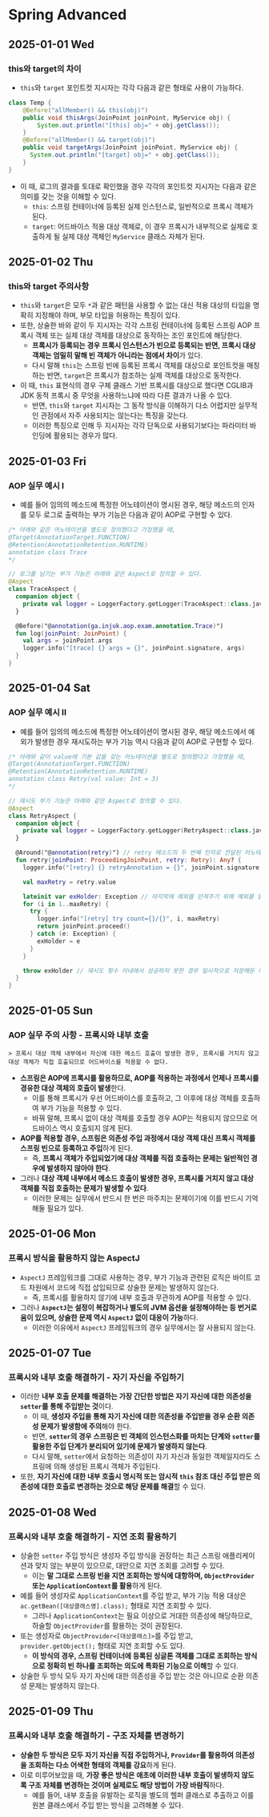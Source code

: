 # Spring Advanced
## 2025-01-01 Wed
### this와 target의 차이
* `this`와 `target` 포인트컷 지시자는 각각 다음과 같은 형태로 사용이 가능하다.
```java
class Temp {
    @Before("allMember() && this(obj)")
    public void thisArgs(JoinPoint joinPoint, MyService obj) {
        System.out.println("[this] obj=" + obj.getClass());
    }
    @Before("allMember() && target(obj)")
    public void targetArgs(JoinPoint joinPoint, MyService obj) {
      System.out.println("[target] obj=" + obj.getClass());
    }    
}
```
* 이 때, 로그의 결과를 토대로 확인했을 경우 각각의 포인트컷 지시자는 다음과 같은 의미를 갖는 것을 이해할 수 있다.
  * `this`: 스프링 컨테이너에 등록된 실제 인스턴스로, 일반적으로 프록시 객체가 된다.
  * `target`: 어드바이스 적용 대상 객체로, 이 경우 프록시가 내부적으로 실제로 호출하게 될 실제 대상 객체인 `MyService` 클래스 자체가 된다.

## 2025-01-02 Thu
### this와 target 주의사항
* `this`와 `target`은 모두 `*`과 같은 패턴을 사용할 수 없는 대신 적용 대상의 타입을 명확히 지정해야 하며, 부모 타입을 허용하는 특징이 있다.
* 또한, 상술한 바와 같이 두 지시자는 각각 스프링 컨테이너에 등록된 스프링 AOP 프록시 객체 또는 실제 대상 객체를 대상으로 동작하는 조인 포인트에 해당한다.
  * **프록시가 등록되는 경우 프록시 인스턴스가 빈으로 등록되는 반면, 프록시 대상 객체는 엄밀히 말해 빈 객체가 아니라는 점에서 차이**가 있다.
  * 다시 말해 `this`는 스프링 빈에 등록된 프록시 객체를 대상으로 포인트컷을 매칭하는 반면, `target`은 프록시가 참조하는 실제 객체를 대상으로 동작한다.
* 이 때, `this` 표현식의 경우 구체 클래스 기반 프록시를 대상으로 했다면 CGLIB과 JDK 동적 프록시 중 무엇을 사용하느냐에 따라 다른 결과가 나올 수 있다.
  * 반면, `this`와 `target` 지시자는 그 동작 방식을 이해하기 다소 어렵지만 실무적인 관점에서 자주 사용되지는 않는다는 특징을 갖는다.
  * 이러한 특징으로 인해 두 지시자는 각각 단독으로 사용되기보다는 파라미터 바인딩에 활용되는 경우가 많다.

## 2025-01-03 Fri
### AOP 실무 예시 I
* 예를 들어 임의의 메소드에 특정한 어노테이션이 명시된 경우, 해당 메소드의 인자를 모두 로그로 출력하는 부가 기능은 다음과 같이 AOP로 구현할 수 있다.
```kotlin
/* 아래와 같은 어노테이션을 별도로 정의했다고 가정했을 때,
@Target(AnnotationTarget.FUNCTION)
@Retention(AnnotationRetention.RUNTIME)
annotation class Trace
*/

// 로그를 남기는 부가 기능은 아래와 같은 Aspect로 정의할 수 있다.
@Aspect
class TraceAspect {
  companion object {
    private val logger = LoggerFactory.getLogger(TraceAspect::class.java)
  }

  @Before("@annotation(ga.injuk.aop.exam.annotation.Trace)")
  fun log(joinPoint: JoinPoint) {
    val args = joinPoint.args
    logger.info("[trace] {} args = {}", joinPoint.signature, args)
  }
}
```

## 2025-01-04 Sat
### AOP 실무 예시 II
* 예를 들어 임의의 메소드에 특정한 어노테이션이 명시된 경우, 해당 메소드에서 예외가 발생한 경우 재시도하는 부가 기능 역시 다음과 같이 AOP로 구현할 수 있다.
```kotlin
/* 아래와 같이 value에 기본 값을 갖는 어노테이션을 별도로 정의했다고 가정했을 때,
@Target(AnnotationTarget.FUNCTION)
@Retention(AnnotationRetention.RUNTIME)
annotation class Retry(val value: Int = 3)
*/

// 재시도 부가 기능은 아래와 같은 Aspect로 정의할 수 있다.
@Aspect
class RetryAspect {
  companion object {
    private val logger = LoggerFactory.getLogger(RetryAspect::class.java)
  }

  @Around("@annotation(retry)") // retry 메소드의 두 번째 인자로 전달된 어노테이션 인자를 @Around 어노테이션에 활용한다.
  fun retry(joinPoint: ProceedingJoinPoint, retry: Retry): Any? {
    logger.info("[retry] {} retryAnnotation = {}", joinPoint.signature, retry)

    val maxRetry = retry.value

    lateinit var exHolder: Exception // 마지막에 예외를 던져주기 위해 예외를 일시적으로 저장하는 exHolder를 사용한다.
    for (i in 1..maxRetry) {
      try {
        logger.info("[retry] try count={}/{}", i, maxRetry)
        return joinPoint.proceed()
      } catch (e: Exception) {
        exHolder = e
      }
    }

    throw exHolder // 재시도 횟수 이내에서 성공하지 못한 경우 일시적으로 저장해둔 예외를 던진다.
  }
}
```

## 2025-01-05 Sun
### AOP 실무 주의 사항 - 프록시와 내부 호출
```
> 프록시 대상 객체 내부에서 자신에 대한 메소드 호출이 발생한 경우, 프록시를 거치지 않고 대상 객체가 직접 호출되므로 어드바이스를 적용할 수 없다.
```
* **스프링은 AOP에 프록시를 활용하므로, AOP를 적용하는 과정에서 언제나 프록시를 경유한 대상 객체의 호출이 발생**한다.
  * 이를 통해 프록시가 우선 어드바이스를 호출하고, 그 이후에 대상 객체를 호출하여 부가 기능을 적용할 수 있다.
  * 바꿔 말해, 프록시 없이 대상 객체를 호출할 경우 AOP는 적용되지 않으므로 어드바이스 역시 호출되지 않게 된다.
* **AOP를 적용할 경우, 스프링은 의존성 주입 과정에서 대상 객체 대신 프록시 객체를 스프링 빈으로 등록하고 주입**하게 된다.
  * 즉, **프록시 객체가 주입되었기에 대상 객체를 직접 호출하는 문제는 일반적인 경우에 발생하지 않아야 한다**.
* 그러나 **대상 객체 내부에서 메소드 호출이 발생한 경우, 프록시를 거치지 않고 대상 객체를 직접 호출하는 문제가 발생할 수 있다**.
  * 이러한 문제는 실무에서 반드시 한 번은 마주치는 문제이기에 이를 반드시 기억해둘 필요가 있다.

## 2025-01-06 Mon
### 프록시 방식을 활용하지 않는 AspectJ
* `AspectJ` 프레임워크를 그대로 사용하는 경우, 부가 기능과 관련된 로직은 바이트 코드 차원에서 코드에 직접 삽입되므로 상술한 문제는 발생하지 않는다.
  * 즉, 프록시를 활용하지 않기에 내부 호출과 무관하게 AOP를 적용할 수 있다.
* 그러나 **`AspectJ`는 설정이 복잡하거나 별도의 JVM 옵션을 설정해야하는 등 번거로움이 있으며, 상술한 문제 역시 `AspectJ` 없이 대응이 가능**하다.
  * 이러한 이유에서 `AspectJ` 프레임워크의 경우 실무에서는 잘 사용되지 않는다.

## 2025-01-07 Tue
### 프록시와 내부 호출 해결하기 - 자기 자신을 주입하기
* 이러한 **내부 호출 문제를 해결하는 가장 간단한 방법은 자기 자신에 대한 의존성을 `setter`를 통해 주입받는 것**이다.
  * 이 때, **생성자 주입을 통해 자기 자신에 대한 의존성을 주입받을 경우 순환 의존성 문제가 발생함에 주의**해야 한다.
  * 반면, **`setter`의 경우 스프링은 빈 객체의 인스턴스화를 마치는 단계와 `setter`를 활용한 주입 단계가 분리되어 있기에 문제가 발생하지 않는다**.
  * 다시 말해, `setter`에서 요청하는 의존성이 자기 자신과 동일한 객체일지라도 스프링에 의해 생성된 프록시 객체가 주입된다.
* 또한, **자기 자신에 대한 내부 호출시 명시적 또는 암시적 `this` 참조 대신 주입 받은 의존성에 대한 호출로 변경하는 것으로 해당 문제를 해결**할 수 있다.

## 2025-01-08 Wed
### 프록시와 내부 호출 해결하기 - 지연 조회 활용하기
* 상술한 `setter` 주입 방식은 생성자 주입 방식을 권장하는 최근 스프링 애플리케이션과 맞지 않는 부분이 있으므로, 대안으로 지연 조회를 고려할 수 있다.
  * 이는 **말 그대로 스프링 빈을 지연 조회하는 방식에 대항하며, `ObjectProvider` 또는 `ApplicationContext`를 활용**하게 된다.
* 예를 들어 생성자로 `ApplicationContext`를 주입 받고, 부가 기능 적용 대상은 `ac.getBean([대상클래스명].class);` 형태로 지연 조회할 수 있다.
  * 그러나 `ApplicationContext`는 필요 이상으로 거대한 의존성에 해당하므로, 하술할 `ObjectProvider`를 활용하는 것이 권장된다.
* 또는 생성자로 `ObjectProvider<[대상클래스]>`를 주입 받고, `provider.getObject();` 형태로 지연 조회할 수도 있다.
  * **이 방식의 경우, 스프링 컨테이너에 등록된 싱글톤 객체를 그대로 조회하는 방식으로 정확히 빈 하나를 조회하는 의도에 특화된 기능으로 이해**할 수 있다.
* 상술한 두 방식 모두 자기 자신에 대한 의존성을 주입 받는 것은 아니므로 순환 의존성 문제는 발생하지 않는다.

## 2025-01-09 Thu
### 프록시와 내부 호출 해결하기 - 구조 자체를 변경하기
* **상술한 두 방식은 모두 자기 자신을 직접 주입하거나, `Provider`를 활용하여 의존성을 조회하는 다소 어색한 형태의 객체를 강요**하게 된다.
* 이로 미루어보았을 때, **가장 좋은 방식은 애초에 이러한 내부 호출이 발생하지 않도록 구조 자체를 변경하는 것이며 실제로도 해당 방법이 가장 바람직**하다.
  * 예를 들어, 내부 호출을 유발하는 로직을 별도의 헬퍼 클래스로 추출하고 이를 원본 클래스에서 주입 받는 방식을 고려해볼 수 있다.